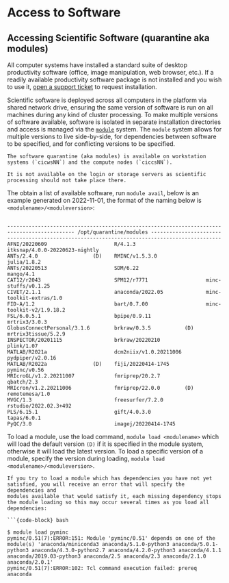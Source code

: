 # Access to Software

## Accessing Scientific Software (quarantine aka modules)

All computer systems have installed a standard suite of desktop productivity software
(office, image manipulation, web browser, etc.). If a readily available productivity
software package is not installed and you wish to use it,
[open a support ticket](https://discourse.douglasneuroinformatics.ca/) to request
installation.

Scientific software is deployed across all computers in the platform via shared network
drive, ensuring the same version of software is run on all machines during any kind of
cluster processing. To make multiple versions of software available, software is isolated
in separate installation directories and access is managed via the
[`module`](https://modules.readthedocs.io/en/latest/) system.
The `module` system allows for multiple versions to live side-by-side, for dependencies
between software to be specified, and for conflicting versions to be specified.

```{admonition} On which machines is the quarantine available?
The software quarantine (aka modules) is available on workstation systems (`cicwsNN`) and the compute nodes (`ciccsNN`).

It is not available on the login or storage servers as scientific processing should not take place there.
```



The obtain a list of available software, run `module avail`, below is an example generated
on 2022-11-01, the format of the naming below is `<modulename>/<moduleversion>`:

```{code-block}

-------------------------------------------------------------------------------------------- /opt/quarantine/modules ---------------------------------------------------------------------------------------------
AFNI/20220609                      R/4.1.3                       itksnap/4.0.0-20220623-nightly
ANTs/2.4.0                  (D)    RMINC/v1.5.3.0                julia/1.8.2
ANTs/20220513                      SDM/6.22                      mango/4.1
CAT12/r2043                        SPM12/r7771                   minc-stuffs/v0.1.25
CIVET/2.1.1                        anaconda/2022.05              minc-toolkit-extras/1.0
FID-A/1.2                          bart/0.7.00                   minc-toolkit-v2/1.9.18.2
FSL/6.0.5.1                        bpipe/0.9.11                  mrtrix3/3.0.3
GlobusConnectPersonal/3.1.6        brkraw/0.3.5           (D)    mrtrix3tissue/5.2.9
INSPECTOR/20201115                 brkraw/20220210               plink/1.07
MATLAB/R2021a                      dcm2niix/v1.0.20211006        pydpiper/v2.0.16
MATLAB/R2022a               (D)    fiji/20220414-1745            pyminc/v0.56
MRIcroGL/v1.2.20211007             fmriprep/20.2.7               qbatch/2.3
MRIcron/v1.2.20211006              fmriprep/22.0.0        (D)    remotemesa/1.0
MVGC/1.3                           freesurfer/7.2.0              rstudio/2022.02.3+492
PLS/6.15.1                         gift/4.0.3.0                  tapas/6.0.1
PyQC/3.0                           imagej/20220414-1745
```

To load a module, use the load command, `module load <modulename>` which will load the default version `(D)` if it is specified in the module
system, otherwise it will load the latest version. To load a specific version of a module, specify the version during loading,
`module load <modulename>/<moduleversion>`.

```{admonition} Module Dependencies
If you try to load a module which has dependencies you have not yet satisfied, you will receive an error that will specify the dependencies and
modules available that would satisfy it, each missing dependency stops the module loading so this may occur several times as you load all dependencies:

```{code-block} bash

$ module load pyminc
pyminc/0.51(7):ERROR:151: Module 'pyminc/0.51' depends on one of the module(s) 'anaconda/miniconda3 anaconda/5.1.0-python3 anaconda/5.0.1-python3 anaconda/4.3.0-python2.7 anaconda/4.2.0-python3 anaconda/4.1.1 anaconda/2019.03-python3 anaconda/2.5 anaconda/2.3 anaconda/2.1.0 anaconda/2.0.1'
pyminc/0.51(7):ERROR:102: Tcl command execution failed: prereq anaconda

```

